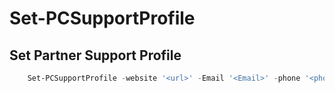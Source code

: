 # Set-PCSupportProfile #

## Set Partner Support Profile ##

```powershell
    Set-PCSupportProfile -website '<url>' -Email '<Email>' -phone '<phone number>'
```
